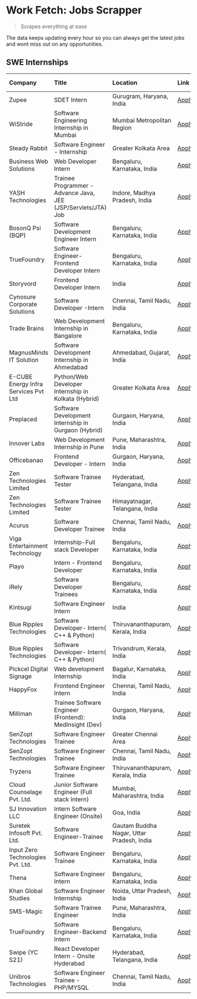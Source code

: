 # Work Fetch: Jobs Scrapper
> Scrapes everything at ease

The data keeps updating every hour so you can always get the latest jobs and wont miss out on any opportunities.

## SWE Internships
<!--START_SECTION:workfetch-->
| Company                              | Title                                                         | Location                                  | Link                                                                                                                                                                                                                                                                                      | Date Posted   |
|:-------------------------------------|:--------------------------------------------------------------|:------------------------------------------|:------------------------------------------------------------------------------------------------------------------------------------------------------------------------------------------------------------------------------------------------------------------------------------------|:--------------|
| Zupee                                | SDET Intern                                                   | Gurugram, Haryana, India                  | [Apply](https://in.linkedin.com/jobs/view/sdet-intern-at-zupee-3888478071?position=52&pageNum=0&refId=wthIDKOzJ3wtMUd6QsAIIg%3D%3D&trackingId=96%2B6Qd5ayY%2BVWqCUh6%2B%2Flw%3D%3D&trk=public_jobs_jserp-result_search-card)                                                              | 2024-04-09    |
| WiStride                             | Software Engineering Internship in Mumbai                     | Mumbai Metropolitan Region                | [Apply](https://in.linkedin.com/jobs/view/software-engineering-internship-in-mumbai-at-wistride-3888218704?position=17&pageNum=0&refId=wthIDKOzJ3wtMUd6QsAIIg%3D%3D&trackingId=iN2N1ydUW9Qb9V0JjdoPOg%3D%3D&trk=public_jobs_jserp-result_search-card)                                     | 2024-04-08    |
| Steady Rabbit                        | Software Engineer - Internship                                | Greater Kolkata Area                      | [Apply](https://in.linkedin.com/jobs/view/software-engineer-internship-at-steady-rabbit-3885171077?position=21&pageNum=0&refId=wthIDKOzJ3wtMUd6QsAIIg%3D%3D&trackingId=fkcquIBZq4qAR%2BvhydHyPQ%3D%3D&trk=public_jobs_jserp-result_search-card)                                           | 2024-04-08    |
| Business Web Solutions               | Web Developer Intern                                          | Bengaluru, Karnataka, India               | [Apply](https://in.linkedin.com/jobs/view/web-developer-intern-at-business-web-solutions-3889115371?position=31&pageNum=0&refId=wthIDKOzJ3wtMUd6QsAIIg%3D%3D&trackingId=%2FFrkra5cs%2BN6KFcYHkWV4A%3D%3D&trk=public_jobs_jserp-result_search-card)                                        | 2024-04-08    |
| YASH Technologies                    | Trainee Programmer - Advance Java, JEE (JSP/Servlets/JTA) Job | Indore, Madhya Pradesh, India             | [Apply](https://in.linkedin.com/jobs/view/trainee-programmer-advance-java-jee-jsp-servlets-jta-job-at-yash-technologies-3886667670?position=49&pageNum=0&refId=wthIDKOzJ3wtMUd6QsAIIg%3D%3D&trackingId=1fLFKO%2FZ2UrDGOr3vgLzxQ%3D%3D&trk=public_jobs_jserp-result_search-card)           | 2024-04-08    |
| BosonQ Psi (BQP)                     | Software Development Engineer Intern                          | Bengaluru, Karnataka, India               | [Apply](https://in.linkedin.com/jobs/view/software-development-engineer-intern-at-bosonq-psi-bqp-3888328596?position=43&pageNum=0&refId=wthIDKOzJ3wtMUd6QsAIIg%3D%3D&trackingId=2zZmkLcMdy8WK4zTFsdHkw%3D%3D&trk=public_jobs_jserp-result_search-card)                                    | 2024-04-06    |
| TrueFoundry                          | Software Engineer- Frontend Developer Intern                  | Bengaluru, Karnataka, India               | [Apply](https://in.linkedin.com/jobs/view/software-engineer-frontend-developer-intern-at-truefoundry-3887320206?position=23&pageNum=0&refId=wthIDKOzJ3wtMUd6QsAIIg%3D%3D&trackingId=83eI4dsGgAXy4h8F7wI2%2BQ%3D%3D&trk=public_jobs_jserp-result_search-card)                              | 2024-04-05    |
| Storyvord                            | Frontend Developer Intern                                     | India                                     | [Apply](https://in.linkedin.com/jobs/view/frontend-developer-intern-at-storyvord-3518938006?position=16&pageNum=0&refId=wthIDKOzJ3wtMUd6QsAIIg%3D%3D&trackingId=pPnjm9NYmIfB45lpiHv4cQ%3D%3D&trk=public_jobs_jserp-result_search-card)                                                    | 2024-04-04    |
| Cynosure Corporate Solutions         | Software Developer -Intern                                    | Chennai, Tamil Nadu, India                | [Apply](https://in.linkedin.com/jobs/view/software-developer-intern-at-cynosure-corporate-solutions-3884767755?position=27&pageNum=0&refId=wthIDKOzJ3wtMUd6QsAIIg%3D%3D&trackingId=KznscGhrlDKeqX6z9t3MKg%3D%3D&trk=public_jobs_jserp-result_search-card)                                 | 2024-04-04    |
| Trade Brains                         | Web Development Internship in Bangalore                       | Bengaluru, Karnataka, India               | [Apply](https://in.linkedin.com/jobs/view/web-development-internship-in-bangalore-at-trade-brains-3885739433?position=60&pageNum=0&refId=wthIDKOzJ3wtMUd6QsAIIg%3D%3D&trackingId=XJXd6Q5%2BlU6BRUgFx%2ByI8A%3D%3D&trk=public_jobs_jserp-result_search-card)                               | 2024-04-04    |
| MagnusMinds IT Solution              | Software Development Internship in Ahmedabad                  | Ahmedabad, Gujarat, India                 | [Apply](https://in.linkedin.com/jobs/view/software-development-internship-in-ahmedabad-at-magnusminds-it-solution-3883933909?position=39&pageNum=0&refId=wthIDKOzJ3wtMUd6QsAIIg%3D%3D&trackingId=BwuUBputkBLxdmjcOpRQAw%3D%3D&trk=public_jobs_jserp-result_search-card)                   | 2024-04-03    |
| E-CUBE Energy Infra Services Pvt Ltd | Python/Web Developer Internship in Kolkata (Hybrid)           | Greater Kolkata Area                      | [Apply](https://in.linkedin.com/jobs/view/python-web-developer-internship-in-kolkata-hybrid-at-e-cube-energy-infra-services-pvt-ltd-3882160442?position=18&pageNum=0&refId=wthIDKOzJ3wtMUd6QsAIIg%3D%3D&trackingId=gDQjY7yU0SkGwGTGYJilFQ%3D%3D&trk=public_jobs_jserp-result_search-card) | 2024-04-02    |
| Preplaced                            | Software Development Internship in Gurgaon (Hybrid)           | Gurgaon, Haryana, India                   | [Apply](https://in.linkedin.com/jobs/view/software-development-internship-in-gurgaon-hybrid-at-preplaced-3880567870?position=24&pageNum=0&refId=wthIDKOzJ3wtMUd6QsAIIg%3D%3D&trackingId=q0IwiI2COJTDav8sgvpbhw%3D%3D&trk=public_jobs_jserp-result_search-card)                            | 2024-04-01    |
| Innover Labs                         | Web Development Internship in Pune                            | Pune, Maharashtra, India                  | [Apply](https://in.linkedin.com/jobs/view/web-development-internship-in-pune-at-innover-labs-3875494237?position=8&pageNum=0&refId=wthIDKOzJ3wtMUd6QsAIIg%3D%3D&trackingId=Ua7seiaeGOVIZAjVbOThqA%3D%3D&trk=public_jobs_jserp-result_search-card)                                         | 2024-03-28    |
| Officebanao                          | Frontend Developer - Intern                                   | Gurgaon, Haryana, India                   | [Apply](https://in.linkedin.com/jobs/view/frontend-developer-intern-at-officebanao-3871265915?position=12&pageNum=0&refId=wthIDKOzJ3wtMUd6QsAIIg%3D%3D&trackingId=fpdd5M83inBtWHLPOhaVAA%3D%3D&trk=public_jobs_jserp-result_search-card)                                                  | 2024-03-28    |
| Zen Technologies Limited             | Software Trainee Tester                                       | Hyderabad, Telangana, India               | [Apply](https://in.linkedin.com/jobs/view/software-trainee-tester-at-zen-technologies-limited-3872036112?position=13&pageNum=0&refId=wthIDKOzJ3wtMUd6QsAIIg%3D%3D&trackingId=pHXdUfQvlV7atWk10cfCNQ%3D%3D&trk=public_jobs_jserp-result_search-card)                                       | 2024-03-27    |
| Zen Technologies Limited             | Software Trainee Tester                                       | Himayatnagar, Telangana, India            | [Apply](https://in.linkedin.com/jobs/view/software-trainee-tester-at-zen-technologies-limited-3872100214?position=10&pageNum=0&refId=wthIDKOzJ3wtMUd6QsAIIg%3D%3D&trackingId=41Deqtkgj5Fbxp%2BDV0%2B%2BgQ%3D%3D&trk=public_jobs_jserp-result_search-card)                                 | 2024-03-26    |
| Acurus                               | Software Developer Trainee                                    | Chennai, Tamil Nadu, India                | [Apply](https://in.linkedin.com/jobs/view/software-developer-trainee-at-acurus-3871400616?position=22&pageNum=0&refId=wthIDKOzJ3wtMUd6QsAIIg%3D%3D&trackingId=nXQBOwoWK6Sq8vkTS8%2BmhA%3D%3D&trk=public_jobs_jserp-result_search-card)                                                    | 2024-03-26    |
| Viga Entertainment Technology        | Internship-Full stack Developer                               | Bengaluru, Karnataka, India               | [Apply](https://in.linkedin.com/jobs/view/internship-full-stack-developer-at-viga-entertainment-technology-3870669789?position=30&pageNum=0&refId=wthIDKOzJ3wtMUd6QsAIIg%3D%3D&trackingId=A7V1JyQQNdouHJs7L8i5lw%3D%3D&trk=public_jobs_jserp-result_search-card)                          | 2024-03-25    |
| Playo                                | Intern - Frontend Developer                                   | Bengaluru, Karnataka, India               | [Apply](https://in.linkedin.com/jobs/view/intern-frontend-developer-at-playo-3864131172?position=6&pageNum=0&refId=wthIDKOzJ3wtMUd6QsAIIg%3D%3D&trackingId=znFtFuZp%2Fp%2BwZm24rb82og%3D%3D&trk=public_jobs_jserp-result_search-card)                                                     | 2024-03-22    |
| iRely                                | Software Developer Trainees                                   | Bengaluru, Karnataka, India               | [Apply](https://in.linkedin.com/jobs/view/software-developer-trainees-at-irely-3860566039?position=3&pageNum=0&refId=wthIDKOzJ3wtMUd6QsAIIg%3D%3D&trackingId=VJbZELxXnmIvOIGm%2F1ZJGg%3D%3D&trk=public_jobs_jserp-result_search-card)                                                     | 2024-03-18    |
| Kintsugi                             | Software Engineer Intern                                      | India                                     | [Apply](https://in.linkedin.com/jobs/view/software-engineer-intern-at-kintsugi-3857074071?position=35&pageNum=0&refId=wthIDKOzJ3wtMUd6QsAIIg%3D%3D&trackingId=cuDqkLo4st7gFmtI2Kf5MQ%3D%3D&trk=public_jobs_jserp-result_search-card)                                                      | 2024-03-16    |
| Blue Ripples Technologies            | Software Developer- Intern( C++ & Python)                     | Thiruvananthapuram, Kerala, India         | [Apply](https://in.linkedin.com/jobs/view/software-developer-intern-c%2B%2B-python-at-blue-ripples-technologies-3855594494?position=20&pageNum=0&refId=wthIDKOzJ3wtMUd6QsAIIg%3D%3D&trackingId=62EMP00iZ6jd5VFsi86mcw%3D%3D&trk=public_jobs_jserp-result_search-card)                     | 2024-03-14    |
| Blue Ripples Technologies            | Software Developer- Intern( C++  & Python)                    | Trivandrum, Kerala, India                 | [Apply](https://in.linkedin.com/jobs/view/software-developer-intern-c%2B%2B-python-at-blue-ripples-technologies-3856150730?position=19&pageNum=0&refId=wthIDKOzJ3wtMUd6QsAIIg%3D%3D&trackingId=R8e43%2BVz6L5fOcMfXdldIQ%3D%3D&trk=public_jobs_jserp-result_search-card)                   | 2024-03-13    |
| Pickcel Digital Signage              | Web development Internship                                    | Bagalur, Karnataka, India                 | [Apply](https://in.linkedin.com/jobs/view/web-development-internship-at-pickcel-digital-signage-3849506118?position=58&pageNum=0&refId=wthIDKOzJ3wtMUd6QsAIIg%3D%3D&trackingId=lqGOp3n1SzZxTGAcwBtaUg%3D%3D&trk=public_jobs_jserp-result_search-card)                                     | 2024-03-08    |
| HappyFox                             | Frontend Engineer Intern                                      | Chennai, Tamil Nadu, India                | [Apply](https://in.linkedin.com/jobs/view/frontend-engineer-intern-at-happyfox-3848357951?position=51&pageNum=0&refId=wthIDKOzJ3wtMUd6QsAIIg%3D%3D&trackingId=bTEb1bUMXMvA%2BUvvATcImQ%3D%3D&trk=public_jobs_jserp-result_search-card)                                                    | 2024-03-07    |
| Milliman                             | Trainee Software Engineer (Frontend): MedInsight (Dev)        | Gurgaon, Haryana, India                   | [Apply](https://in.linkedin.com/jobs/view/trainee-software-engineer-frontend-medinsight-dev-at-milliman-3792874280?position=11&pageNum=0&refId=wthIDKOzJ3wtMUd6QsAIIg%3D%3D&trackingId=MMOqlUUPRjTbiX8BzsBRtw%3D%3D&trk=public_jobs_jserp-result_search-card)                             | 2024-03-01    |
| SenZopt Technologies                 | Software Engineer Trainee                                     | Greater Chennai Area                      | [Apply](https://in.linkedin.com/jobs/view/software-engineer-trainee-at-senzopt-technologies-3827688781?position=40&pageNum=0&refId=wthIDKOzJ3wtMUd6QsAIIg%3D%3D&trackingId=KKW8iRUOyWEq38PNZh0B1Q%3D%3D&trk=public_jobs_jserp-result_search-card)                                         | 2024-02-12    |
| SenZopt Technologies                 | Software Engineer Trainee                                     | Chennai, Tamil Nadu, India                | [Apply](https://in.linkedin.com/jobs/view/software-engineer-trainee-at-senzopt-technologies-3827686880?position=54&pageNum=0&refId=wthIDKOzJ3wtMUd6QsAIIg%3D%3D&trackingId=gzW4GN%2BNpcgVdEskrbt3Cw%3D%3D&trk=public_jobs_jserp-result_search-card)                                       | 2024-02-12    |
| Tryzens                              | Software Engineer Trainee                                     | Thiruvananthapuram, Kerala, India         | [Apply](https://in.linkedin.com/jobs/view/software-engineer-trainee-at-tryzens-3809363491?position=41&pageNum=0&refId=wthIDKOzJ3wtMUd6QsAIIg%3D%3D&trackingId=kxZ7VKx%2FSpS01fAFmiDY%2Fg%3D%3D&trk=public_jobs_jserp-result_search-card)                                                  | 2024-01-18    |
| Cloud Counselage Pvt. Ltd.           | Junior Software Engineer (Full stack Intern)                  | Mumbai, Maharashtra, India                | [Apply](https://in.linkedin.com/jobs/view/junior-software-engineer-full-stack-intern-at-cloud-counselage-pvt-ltd-3803132814?position=34&pageNum=0&refId=wthIDKOzJ3wtMUd6QsAIIg%3D%3D&trackingId=4uqjAyCQ%2FMAupzggJbM%2BDw%3D%3D&trk=public_jobs_jserp-result_search-card)                | 2024-01-11    |
| SJ Innovation LLC                    | Intern Software Engineer (Onsite)                             | Goa, India                                | [Apply](https://in.linkedin.com/jobs/view/intern-software-engineer-onsite-at-sj-innovation-llc-3799959011?position=48&pageNum=0&refId=wthIDKOzJ3wtMUd6QsAIIg%3D%3D&trackingId=HYtsqpUlOtkBU4JKWyjs9Q%3D%3D&trk=public_jobs_jserp-result_search-card)                                      | 2024-01-11    |
| Suretek Infosoft Pvt. Ltd.           | Software Engineer-Trainee                                     | Gautam Buddha Nagar, Uttar Pradesh, India | [Apply](https://in.linkedin.com/jobs/view/software-engineer-trainee-at-suretek-infosoft-pvt-ltd-3800934643?position=28&pageNum=0&refId=wthIDKOzJ3wtMUd6QsAIIg%3D%3D&trackingId=7lZGjYZPDd%2FEOYcTK%2FIlmw%3D%3D&trk=public_jobs_jserp-result_search-card)                                 | 2024-01-09    |
| Input Zero Technologies Pvt. Ltd.    | Software Engineer Trainee                                     | Bengaluru, Karnataka, India               | [Apply](https://in.linkedin.com/jobs/view/software-engineer-trainee-at-input-zero-technologies-pvt-ltd-3800927643?position=37&pageNum=0&refId=wthIDKOzJ3wtMUd6QsAIIg%3D%3D&trackingId=q1O8Em1zHEYba8otXhXG4A%3D%3D&trk=public_jobs_jserp-result_search-card)                              | 2024-01-09    |
| Thena                                | Software Engineer Intern                                      | Bengaluru, Karnataka, India               | [Apply](https://in.linkedin.com/jobs/view/software-engineer-intern-at-thena-3778731751?position=25&pageNum=0&refId=wthIDKOzJ3wtMUd6QsAIIg%3D%3D&trackingId=60sU2U44uSQa5im7LcH8Hg%3D%3D&trk=public_jobs_jserp-result_search-card)                                                         | 2023-12-05    |
| Khan Global Studies                  | Software Engineer Internship                                  | Noida, Uttar Pradesh, India               | [Apply](https://in.linkedin.com/jobs/view/software-engineer-internship-at-khan-global-studies-3766942197?position=56&pageNum=0&refId=wthIDKOzJ3wtMUd6QsAIIg%3D%3D&trackingId=FWueh70Y62mlNxC4TXdHJg%3D%3D&trk=public_jobs_jserp-result_search-card)                                       | 2023-11-27    |
| SMS-Magic                            | Software Trainee Engineer                                     | Pune, Maharashtra, India                  | [Apply](https://in.linkedin.com/jobs/view/software-trainee-engineer-at-sms-magic-3761409781?position=36&pageNum=0&refId=wthIDKOzJ3wtMUd6QsAIIg%3D%3D&trackingId=55575xTh19%2FPpS3dtr7FRg%3D%3D&trk=public_jobs_jserp-result_search-card)                                                  | 2023-11-16    |
| TrueFoundry                          | Software Engineer-Backend Intern                              | Bengaluru, Karnataka, India               | [Apply](https://in.linkedin.com/jobs/view/software-engineer-backend-intern-at-truefoundry-3779508170?position=38&pageNum=0&refId=wthIDKOzJ3wtMUd6QsAIIg%3D%3D&trackingId=qLkLhiflPNtbjzI7gjO4ZQ%3D%3D&trk=public_jobs_jserp-result_search-card)                                           | 2023-11-10    |
| Swipe (YC S21)                       | React Developer Intern - Onsite Hyderabad                     | Hyderabad, Telangana, India               | [Apply](https://in.linkedin.com/jobs/view/react-developer-intern-onsite-hyderabad-at-swipe-yc-s21-3737600089?position=44&pageNum=0&refId=wthIDKOzJ3wtMUd6QsAIIg%3D%3D&trackingId=P61UanmYepGLFPq3M%2FyraA%3D%3D&trk=public_jobs_jserp-result_search-card)                                 | 2023-10-13    |
| Unibros Technologies                 | Software Engineer Trainee - PHP/MYSQL                         | Chennai, Tamil Nadu, India                | [Apply](https://in.linkedin.com/jobs/view/software-engineer-trainee-php-mysql-at-unibros-technologies-3656599241?position=42&pageNum=0&refId=wthIDKOzJ3wtMUd6QsAIIg%3D%3D&trackingId=B5UJAJ4RO4r5JypfFHkpjw%3D%3D&trk=public_jobs_jserp-result_search-card)                               | 2023-06-12    |
<!--END_SECTION:workfetch-->
